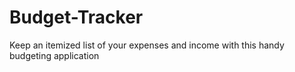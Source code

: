 # Budget-Tracker
Keep an itemized list of your expenses and income with this handy budgeting application
